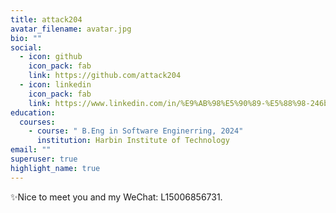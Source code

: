 ```yaml
---
title: attack204
avatar_filename: avatar.jpg
bio: ""
social:
  - icon: github
    icon_pack: fab
    link: https://github.com/attack204
  - icon: linkedin
    icon_pack: fab
    link: https://www.linkedin.com/in/%E9%AB%98%E5%90%89-%E5%88%98-246b8b231/
education:
  courses:
    - course: " B.Eng in Software Enginerring, 2024"
      institution: Harbin Institute of Technology
email: ""
superuser: true
highlight_name: true
---
```


✨Nice to meet you and my WeChat: L15006856731.

